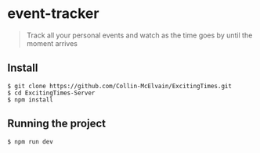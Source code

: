 
# event-tracker

> Track all your personal events and watch as the time goes by until the moment arrives

## Install

    $ git clone https://github.com/Collin-McElvain/ExcitingTimes.git
    $ cd ExcitingTimes-Server
    $ npm install

## Running the project

    $ npm run dev
